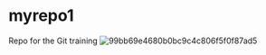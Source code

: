 # myrepo1
Repo for the Git training
![99bb69e4680b0bc9c4c806f5f0f87ad5](https://user-images.githubusercontent.com/67780764/216935592-f036f966-dce9-4f8b-baad-b663ca9abca6.png)
